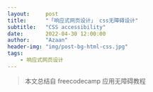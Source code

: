 ```yaml
---
layout:     post
title:      "「响应式网页设计」 css无障碍设计"
subtitle:   "CSS accessibility"
date:       2022-04-30 12:00:00
author:     "Azaan"
header-img: "img/post-bg-html-css.jpg"
tags:
    - 响应式网页设计
---
```




> 本文总结自 freecodecamp 应用无障碍教程
>

